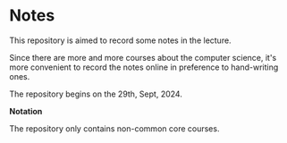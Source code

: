 # Notes
This repository is aimed to record some notes in the lecture. 

Since there are more and more courses about the computer science, it's more convenient to record the notes online in preference to hand-writing ones.

The repository begins on the 29th, Sept, 2024.

**Notation**

The repository only contains non-common core courses.
